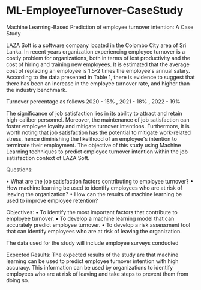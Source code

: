 # ML-EmployeeTurnover-CaseStudy
Machine Learning-Based Prediction of employee turnover intention: A Case Study

LAZA Soft is a software company located in the Colombo City area of Sri Lanka. In recent years organization experiencing employee turnover is a costly problem for organizations, both in terms of lost productivity and the cost of hiring and training new employees. It is estimated that the average cost of replacing an employee is 1.5-2 times the employee's annual salary. According to the data presented in Table 1, there is evidence to suggest that there has been an increase in the employee turnover rate, and higher than the industry benchmark.

Turnover percentage as follows
2020 - 15% , 2021	-  18% , 2022	- 19%
 
The significance of job satisfaction lies in its ability to attract and retain high-caliber personnel. Moreover, the maintenance of job satisfaction can foster employee loyalty and mitigate turnover intentions. Furthermore, it is worth noting that job satisfaction has the potential to mitigate work-related stress, hence diminishing the likelihood of an employee's intention to terminate their employment. The objective of this study using Machine Learning techniques to predict employee turnover intention within the job satisfaction context of LAZA Soft.
 
Questions:
 
•	What are the job satisfaction factors contributing to employee turnover?
•	How machine learning be used to identify employees who are at risk of leaving the organization?
•	How can the results of machine learning be used to improve employee retention?
 
 
Objectives:
•	To identify the most important factors that contribute to employee turnover.
•	To develop a machine learning model that can accurately predict employee turnover.
•	To develop a risk assessment tool that can identify employees who are at risk of leaving the organization.
 
The data used for the study will include employee surveys conducted

 
Expected Results: The expected results of the study are that machine learning can be used to predict employee turnover intention with high accuracy. This information can be used by organizations to identify employees who are at risk of leaving and take steps to prevent them from doing so.
